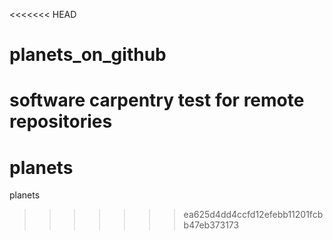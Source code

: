 <<<<<<< HEAD
# planets_on_github
software carpentry test for remote repositories
=======
# planets
planets 
>>>>>>> ea625d4dd4ccfd12efebb11201fcbb47eb373173
